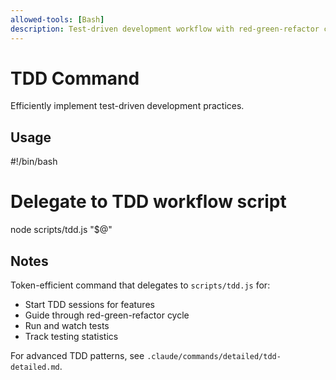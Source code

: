 ```yaml
---
allowed-tools: [Bash]
description: Test-driven development workflow with red-green-refactor cycle
---
```


# TDD Command

Efficiently implement test-driven development practices.

## Usage

<bash>
#!/bin/bash

# Delegate to TDD workflow script
node scripts/tdd.js "$@"
</bash>

## Notes

Token-efficient command that delegates to `scripts/tdd.js` for:
- Start TDD sessions for features
- Guide through red-green-refactor cycle
- Run and watch tests
- Track testing statistics

For advanced TDD patterns, see `.claude/commands/detailed/tdd-detailed.md`.